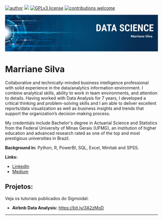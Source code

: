 [![author](https://img.shields.io/badge/author-MarrianeSilva-red.svg)](https://www.linkedin.com/in/marriane-dos-reis-silva) [![](https://img.shields.io/badge/python-3.7+-blue.svg)](https://www.python.org/downloads/release/python-365/) [![GPLv3 license](https://img.shields.io/badge/License-GPLv3-blue.svg)](http://perso.crans.org/besson/LICENSE.html) [![contributions welcome](https://img.shields.io/badge/contributions-welcome-brightgreen.svg?style=flat)](https://github.com/mdrsilva/data_science/issues)

<p align="center">
  <img src="banner github.png" >
</p>

# Marriane Silva

Collaborative and technically-minded business intelligence professional with solid experience in the data/analytics information environment. I combine analytical skills, ability to work in team environments, and attention to details. Having worked with Data Analysis for 7 years, I developed a critical thinking and problem-solving skills and I am able to deliver excellent reports/data visualization as well as business insights and trends that support the organization’s decision-making process.

My credentials include Bachelor's degree in Actuarial Science and Statistics from the Federal University of Minas Gerais (UFMG), an institution of higher education and advanced research rated as one of the top and most prestigious universities in Brazil.

**Background in:** Python, R, PowerBI, SQL, Excel, Minitab and SPSS.

**Links:**
* [LinkedIn](https://www.linkedin.com/in/marriane-dos-reis-silva)
* [Medium](https://www.medium.com)


## Projetos:
Veja os tutoriais publicados do Sigmoidal:

* **Airbnb Data Analysis:** https://bit.ly/3A2zMoD

---





